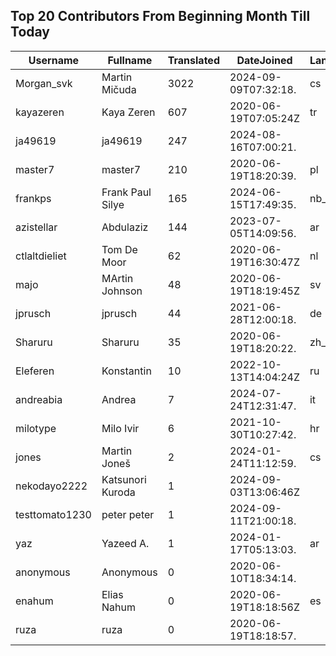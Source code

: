 ## Top 20 Contributors From Beginning Month Till Today ##
|Username|Fullname|Translated|DateJoined|Language|
|--------|--------|----------|----------|-------|
|Morgan_svk|Martin Mičuda|3022|2024-09-09T07:32:18.|cs|
|kayazeren|Kaya Zeren|607|2020-06-19T07:05:24Z|tr|
|ja49619|ja49619|247|2024-08-16T07:00:21.||
|master7|master7|210|2020-06-19T18:20:39.|pl|
|frankps|Frank Paul Silye|165|2024-06-15T17:49:35.|nb_NO|
|azistellar|Abdulaziz|144|2023-07-05T14:09:56.|ar|
|ctlaltdieliet|Tom De Moor|62|2020-06-19T16:30:47Z|nl|
|majo|MArtin Johnson|48|2020-06-19T18:19:45Z|sv|
|jprusch|jprusch|44|2021-06-28T12:00:18.|de|
|Sharuru|Sharuru|35|2020-06-19T18:20:22.|zh_Hans|
|Eleferen|Konstantin|10|2022-10-13T14:04:24Z|ru|
|andreabia|Andrea|7|2024-07-24T12:31:47.|it|
|milotype|Milo Ivir|6|2021-10-30T10:27:42.|hr|
|jones|Martin Joneš|2|2024-01-24T11:12:59.|cs|
|nekodayo2222|Katsunori Kuroda|1|2024-09-03T13:06:46Z||
|testtomato1230|peter peter|1|2024-09-11T21:00:18.||
|yaz|Yazeed A.|1|2024-01-17T05:13:03.|ar|
|anonymous|Anonymous|0|2020-06-10T18:34:14.||
|enahum|Elias  Nahum|0|2020-06-19T18:18:56Z|es|
|ruza|ruza|0|2020-06-19T18:18:57.||
